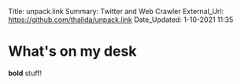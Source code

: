 Title:          unpack.link
Summary:        Twitter and Web Crawler
External_Url:   https://github.com/thalida/unpack.link
Date_Updated:   1-10-2021 11:35

# What's on my desk
**bold** stuff!
